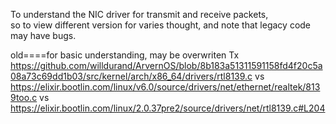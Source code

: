 To understand the NIC driver for transmit and receive packets,   
so to view different version for varies thought, and note that legacy code  may have bugs.


old====for basic understanding, may be overwriten Tx
https://github.com/willdurand/ArvernOS/blob/8b183a51311591158fd4f20c5a08a73c69dd1b03/src/kernel/arch/x86_64/drivers/rtl8139.c
vs
https://elixir.bootlin.com/linux/v6.0/source/drivers/net/ethernet/realtek/8139too.c
vs
https://elixir.bootlin.com/linux/2.0.37pre2/source/drivers/net/rtl8139.c#L204

